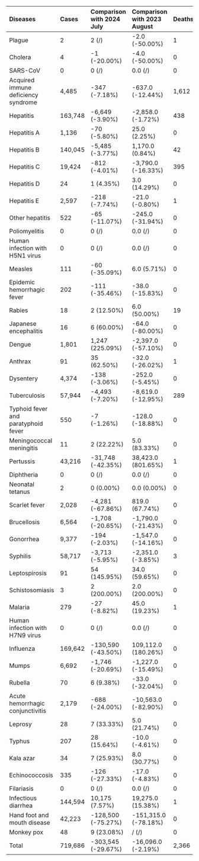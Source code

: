 | Diseases                            | Cases   | Comparison with 2024 July   | Comparison with 2023 August   | Deaths   | Comparison with 2024 July   | Comparison with 2023 August   |
|:------------------------------------|:--------|:----------------------------|:------------------------------|:---------|:----------------------------|:------------------------------|
| Plague                              | 2       | 2 (/)                       | -2.0 (-50.00%)                | 1        | 1 (/)                       | 0.0 (0.00%)                   |
| Cholera                             | 4       | -1 (-20.00%)                | -4.0 (-50.00%)                | 0        | 0 (/)                       | 0.0 (/)                       |
| SARS-CoV                            | 0       | 0 (/)                       | 0.0 (/)                       | 0        | 0 (/)                       | 0.0 (/)                       |
| Acquired immune deficiency syndrome | 4,485   | -347 (-7.18%)               | -637.0 (-12.44%)              | 1,612    | -117 (-6.77%)               | -278.0 (-14.71%)              |
| Hepatitis                           | 163,748 | -6,649 (-3.90%)             | -2,858.0 (-1.72%)             | 438      | 108 (32.73%)                | 248.0 (130.53%)               |
| Hepatitis A                         | 1,136   | -70 (-5.80%)                | 25.0 (2.25%)                  | 0        | 0 (/)                       | 0.0 (/)                       |
| Hepatitis B                         | 140,045 | -5,485 (-3.77%)             | 1,170.0 (0.84%)               | 42       | 18 (75.00%)                 | 20.0 (90.91%)                 |
| Hepatitis C                         | 19,424  | -812 (-4.01%)               | -3,790.0 (-16.33%)            | 395      | 90 (29.51%)                 | 228.0 (136.53%)               |
| Hepatitis D                         | 24      | 1 (4.35%)                   | 3.0 (14.29%)                  | 0        | 0 (/)                       | 0.0 (/)                       |
| Hepatitis E                         | 2,597   | -218 (-7.74%)               | -21.0 (-0.80%)                | 1        | 0 (0.00%)                   | 0.0 (0.00%)                   |
| Other hepatitis                     | 522     | -65 (-11.07%)               | -245.0 (-31.94%)              | 0        | 0 (/)                       | 0.0 (/)                       |
| Poliomyelitis                       | 0       | 0 (/)                       | 0.0 (/)                       | 0        | 0 (/)                       | 0.0 (/)                       |
| Human infection with H5N1 virus     | 0       | 0 (/)                       | 0.0 (/)                       | 0        | 0 (/)                       | 0.0 (/)                       |
| Measles                             | 111     | -60 (-35.09%)               | 6.0 (5.71%)                   | 0        | 0 (/)                       | 0.0 (/)                       |
| Epidemic hemorrhagic fever          | 202     | -111 (-35.46%)              | -38.0 (-15.83%)               | 0        | -1 (-100.00%)               | 0.0 (/)                       |
| Rabies                              | 18      | 2 (12.50%)                  | 6.0 (50.00%)                  | 19       | 8 (72.73%)                  | 11.0 (137.50%)                |
| Japanese encephalitis               | 16      | 6 (60.00%)                  | -64.0 (-80.00%)               | 0        | 0 (/)                       | -1.0 (-100.00%)               |
| Dengue                              | 1,801   | 1,247 (225.09%)             | -2,397.0 (-57.10%)            | 0        | 0 (/)                       | 0.0 (/)                       |
| Anthrax                             | 91      | 35 (62.50%)                 | -32.0 (-26.02%)               | 1        | 1 (/)                       | 1.0 (/)                       |
| Dysentery                           | 4,374   | -138 (-3.06%)               | -252.0 (-5.45%)               | 0        | 0 (/)                       | 0.0 (/)                       |
| Tuberculosis                        | 57,944  | -4,493 (-7.20%)             | -8,619.0 (-12.95%)            | 289      | -57 (-16.47%)               | -14.0 (-4.62%)                |
| Typhoid fever and paratyphoid fever | 550     | -7 (-1.26%)                 | -128.0 (-18.88%)              | 0        | 0 (/)                       | 0.0 (/)                       |
| Meningococcal meningitis            | 11      | 2 (22.22%)                  | 5.0 (83.33%)                  | 0        | -2 (-100.00%)               | 0.0 (/)                       |
| Pertussis                           | 43,216  | -31,748 (-42.35%)           | 38,423.0 (801.65%)            | 1        | 1 (/)                       | 0.0 (0.00%)                   |
| Diphtheria                          | 0       | 0 (/)                       | 0.0 (/)                       | 0        | 0 (/)                       | 0.0 (/)                       |
| Neonatal tetanus                    | 2       | 0 (0.00%)                   | 0.0 (0.00%)                   | 0        | 0 (/)                       | 0.0 (/)                       |
| Scarlet fever                       | 2,028   | -4,281 (-67.86%)            | 819.0 (67.74%)                | 0        | 0 (/)                       | 0.0 (/)                       |
| Brucellosis                         | 6,564   | -1,708 (-20.65%)            | -1,790.0 (-21.43%)            | 0        | 0 (/)                       | 0.0 (/)                       |
| Gonorrhea                           | 9,377   | -194 (-2.03%)               | -1,547.0 (-14.16%)            | 0        | 0 (/)                       | 0.0 (/)                       |
| Syphilis                            | 58,717  | -3,713 (-5.95%)             | -2,351.0 (-3.85%)             | 3        | -2 (-40.00%)                | 0.0 (0.00%)                   |
| Leptospirosis                       | 91      | 54 (145.95%)                | 34.0 (59.65%)                 | 0        | 0 (/)                       | 0.0 (/)                       |
| Schistosomiasis                     | 3       | 2 (200.00%)                 | 2.0 (200.00%)                 | 0        | 0 (/)                       | 0.0 (/)                       |
| Malaria                             | 279     | -27 (-8.82%)                | 45.0 (19.23%)                 | 1        | -1 (-50.00%)                | -1.0 (-50.00%)                |
| Human infection with H7N9 virus     | 0       | 0 (/)                       | 0.0 (/)                       | 0        | 0 (/)                       | 0.0 (/)                       |
| Influenza                           | 169,642 | -130,590 (-43.50%)          | 109,112.0 (180.26%)           | 0        | 0 (/)                       | 0.0 (/)                       |
| Mumps                               | 6,692   | -1,746 (-20.69%)            | -1,227.0 (-15.49%)            | 0        | 0 (/)                       | 0.0 (/)                       |
| Rubella                             | 70      | 6 (9.38%)                   | -33.0 (-32.04%)               | 0        | 0 (/)                       | 0.0 (/)                       |
| Acute hemorrhagic conjunctivitis    | 2,179   | -688 (-24.00%)              | -10,563.0 (-82.90%)           | 0        | 0 (/)                       | 0.0 (/)                       |
| Leprosy                             | 28      | 7 (33.33%)                  | 5.0 (21.74%)                  | 0        | 0 (/)                       | 0.0 (/)                       |
| Typhus                              | 207     | 28 (15.64%)                 | -10.0 (-4.61%)                | 0        | 0 (/)                       | 0.0 (/)                       |
| Kala azar                           | 34      | 7 (25.93%)                  | 8.0 (30.77%)                  | 0        | 0 (/)                       | -1.0 (-100.00%)               |
| Echinococcosis                      | 335     | -126 (-27.33%)              | -17.0 (-4.83%)                | 0        | -5 (-100.00%)               | 0.0 (/)                       |
| Filariasis                          | 0       | 0 (/)                       | 0.0 (/)                       | 0        | 0 (/)                       | 0.0 (/)                       |
| Infectious diarrhea                 | 144,594 | 10,175 (7.57%)              | 19,275.0 (15.38%)             | 1        | 1 (/)                       | 1.0 (/)                       |
| Hand foot and mouth disease         | 42,223  | -128,500 (-75.27%)          | -151,315.0 (-78.18%)          | 0        | 0 (/)                       | 0.0 (/)                       |
| Monkey pox                          | 48      | 9 (23.08%)                  | / (/)                         | 0        | 0 (/)                       | / (/)                         |
| Total                               | 719,686 | -303,545 (-29.67%)          | -16,096.0 (-2.19%)            | 2,366    | -65 (-2.67%)                | -34.0 (-1.42%)                |